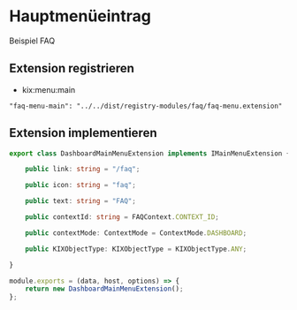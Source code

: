 # Hauptmenüeintrag

Beispiel FAQ

## Extension registrieren

* kix:menu:main

`"faq-menu-main": "../../dist/registry-modules/faq/faq-menu.extension"`

## Extension implementieren

```typescript
export class DashboardMainMenuExtension implements IMainMenuExtension {

    public link: string = "/faq";

    public icon: string = "faq";

    public text: string = "FAQ";

    public contextId: string = FAQContext.CONTEXT_ID;

    public contextMode: ContextMode = ContextMode.DASHBOARD;

    public KIXObjectType: KIXObjectType = KIXObjectType.ANY;

}

module.exports = (data, host, options) => {
    return new DashboardMainMenuExtension();
};
```

